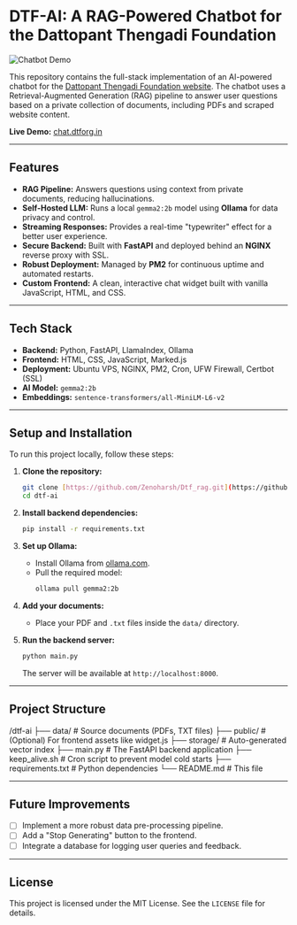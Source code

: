 # DTF-AI: A RAG-Powered Chatbot for the Dattopant Thengadi Foundation

![Chatbot Demo](https://dtforg.in)

This repository contains the full-stack implementation of an AI-powered chatbot for the [Dattopant Thengadi Foundation website](https://dtforg.in). The chatbot uses a Retrieval-Augmented Generation (RAG) pipeline to answer user questions based on a private collection of documents, including PDFs and scraped website content.

**Live Demo:** [chat.dtforg.in](https://chat.dtforg.in)

---

## Features

- **RAG Pipeline:** Answers questions using context from private documents, reducing hallucinations.
- **Self-Hosted LLM:** Runs a local `gemma2:2b` model using **Ollama** for data privacy and control.
- **Streaming Responses:** Provides a real-time "typewriter" effect for a better user experience.
- **Secure Backend:** Built with **FastAPI** and deployed behind an **NGINX** reverse proxy with SSL.
- **Robust Deployment:** Managed by **PM2** for continuous uptime and automated restarts.
- **Custom Frontend:** A clean, interactive chat widget built with vanilla JavaScript, HTML, and CSS.

---

## Tech Stack

- **Backend:** Python, FastAPI, LlamaIndex, Ollama
- **Frontend:** HTML, CSS, JavaScript, Marked.js
- **Deployment:** Ubuntu VPS, NGINX, PM2, Cron, UFW Firewall, Certbot (SSL)
- **AI Model:** `gemma2:2b`
- **Embeddings:** `sentence-transformers/all-MiniLM-L6-v2`

---

## Setup and Installation

To run this project locally, follow these steps:

1.  **Clone the repository:**

    ```bash
    git clone [https://github.com/Zenoharsh/Dtf_rag.git](https://github.com/Zenoharsh/Dtf_rag.git)
    cd dtf-ai
    ```

2.  **Install backend dependencies:**

    ```bash
    pip install -r requirements.txt
    ```

3.  **Set up Ollama:**

    - Install Ollama from [ollama.com](https://ollama.com).
    - Pull the required model:
      ```bash
      ollama pull gemma2:2b
      ```

4.  **Add your documents:**

    - Place your PDF and `.txt` files inside the `data/` directory.

5.  **Run the backend server:**
    ```bash
    python main.py
    ```
    The server will be available at `http://localhost:8000`.

---

## Project Structure

/dtf-ai
├── data/ # Source documents (PDFs, TXT files)
├── public/ # (Optional) For frontend assets like widget.js
├── storage/ # Auto-generated vector index
├── main.py # The FastAPI backend application
├── keep_alive.sh # Cron script to prevent model cold starts
├── requirements.txt # Python dependencies
└── README.md # This file

---

## Future Improvements

- [ ] Implement a more robust data pre-processing pipeline.
- [ ] Add a "Stop Generating" button to the frontend.
- [ ] Integrate a database for logging user queries and feedback.

---

## License

This project is licensed under the MIT License. See the `LICENSE` file for details.
